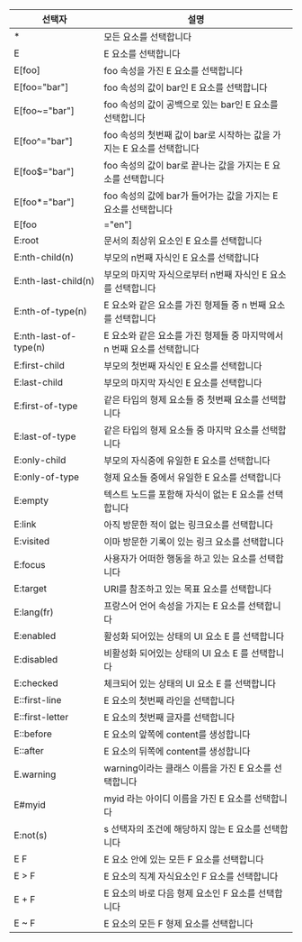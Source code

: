 |선택자					|설명															|
|-----------------------|-----------------------------------------------------------|
|*						|모든 요소를 선택합니다											|
|E						|E 요소를 선택합니다												|
|E[foo]					|foo 속성을 가진 E 요소를 선택합니다								|
|E[foo="bar"]			|foo 속성의 값이 bar인 E 요소를 선택합니다							|
|E[foo~="bar"]			|foo 속성의 값이 공백으로 있는 bar인 E 요소를 선택합니다				|
|E[foo^="bar"]			|foo 속성의 첫번째 값이 bar로 시작하는 값을 가지는 E 요소를 선택합니다		|		
|E[foo$="bar"]			|foo 속성의 값이 bar로 끝나는 값을 가지는 E 요소를 선택합니다			|
|E[foo*="bar"]			|foo 속성의 값에 bar가 들어가는 값을 가지는 E 요소를 선택합니다			|
|E[foo|="en"]			|foo 속성의 값 en이 하이픈(-) 앞으로 오는 값을 가지는 E 요소를 선택합니다	|
|E:root					|문서의 최상위 요소인 E 요소를 선택합니다								|
|E:nth-child(n)			|부모의 n번째 자식인 E 요소를 선택합니다								|
|E:nth-last-child(n)	|부모의 마지막 자식으로부터 n번째 자식인 E 요소를 선택합니다				|
|E:nth-of-type(n)		|E 요소와 같은 요소를 가진 형제들 중 n 번째 요소를 선택합니다				|
|E:nth-last-of-type(n)	|E 요소와 같은 요소를 가진 형제들 중 마지막에서 n 번째 요소를 선택합니다		|
|E:first-child			|부모의 첫번째 자식인 E 요소를 선택합니다								|
|E:last-child			|부모의 마지막 자식인 E 요소를 선택합니다								|
|E:first-of-type		|같은 타입의 형제 요소들 중 첫번째 요소를 선택합니다						|
|E:last-of-type			|같은 타입의 형제 요소들 중 마지막 요소를 선택합니다						|
|E:only-child			|부모의 자식중에 유일한 E 요소를 선택합니다							|			
|E:only-of-type			|형제 요소들 중에서 유일한 E 요소를 선택합니다							| 
|E:empty				|텍스트 노드를 포함해 자식이 없는 E 요소를 선택합니다					|
|E:link					|아직 방문한 적이 없는 링크요소를 선택합니다							|
|E:visited				|이마 방문한 기록이 있는 링크 요소를 선택합니다							|
|E:focus				|사용자가 어떠한 행동을 하고 있는 요소를 선택합니다						|
|E:target				|URI를 참조하고 있는 목표 요소를 선택합니다							|
|E:lang(fr)				|프랑스어 언어 속성을 가지는 E 요소를 선택합니다						|
|E:enabled				|활성화 되어있는 상태의 UI 요소 E 를 선택합니다						|
|E:disabled				|비활성화 되어있는 상태의 UI 요소 E 를 선택합니다						|
|E:checked				|체크되어 있는 상태의 UI 요소 E 를 선택합니다							|
|E::first-line			|E 요소의 첫번째 라인을 선택합니다									|
|E::first-letter		|E 요소의 첫번째 글자를 선택합니다									|
|E::before				|E 요소의 앞쪽에 content를 생성합니다								|
|E::after				|E 요소의 뒤쪽에 content를 생성합니다								|
|E.warning				|warning이라는 클래스 이름을 가진 E 요소를 선택합니다					|
|E#myid					|myid 라는 아이디 이름을 가진 E 요소를 선택합니다						|
|E:not(s)				|s 선택자의 조건에 해당하지 않는 E 요소를 선택합니다					|
|E F					|E 요소 안에 있는 모든 F 요소를 선택합니다							|
|E > F					|E 요소의 직계 자식요소인 F 요소를 선택합니다							|
|E + F					|E 요소의 바로 다음 형제 요소인 F 요소를 선택합니다						|
|E ~ F					|E 요소의 모든 F 형제 요소를 선택합니다								|